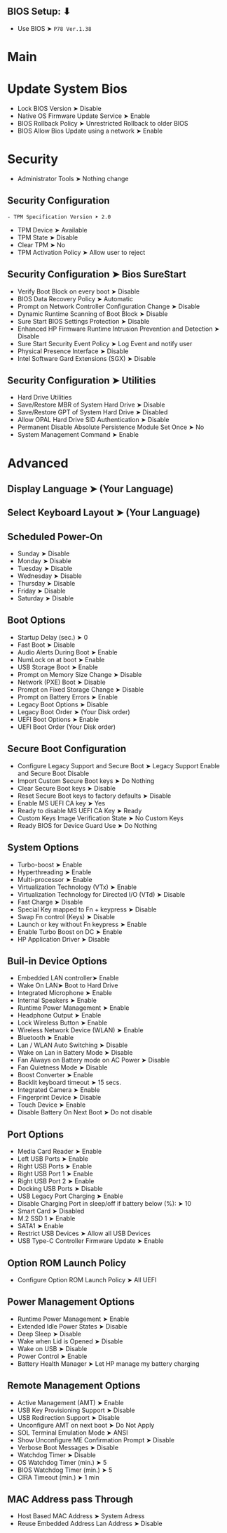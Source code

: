 ## BIOS Setup: ⬇︎
- Use  BIOS ➤ `P78 Ver.1.38`

	

# Main

# Update System Bios
- Lock BIOS Version ➤ Disable
- Native OS Firmware Update Service ➤ Enable
- BIOS Rollback Policy ➤ Unrestricted Rollback to older BIOS
- BIOS Allow Bios Update using a network ➤ Enable

# Security
- Administrator Tools ➤ Nothing change

## Security Configuration
	- TPM Specification Version ➤ 2.0
- TPM Device ➤ Available
- TPM State ➤ Disable
- Clear TPM ➤ No
- TPM Activation Policy ➤ Allow user to reject

## Security Configuration ➤  Bios SureStart
- Verify Boot Block on every boot ➤ Disable
- BIOS Data Recovery Policy ➤ Automatic
- Prompt on Network Controller Configuration Change ➤ Disable
- Dynamic Runtime Scanning of Boot Block ➤ Disable
- Sure Start BIOS Settings Protection ➤ Disable
- Enhanced HP Firmware Runtime Intrusion Prevention and Detection ➤ Disable
- Sure Start Security Event Policy ➤ Log Event and notify user
- Physical Presence Interface ➤ Disable
- Intel Software Gard Extensions (SGX) ➤ Disable

## Security Configuration ➤ Utilities
- Hard Drive Utilities
- Save/Restore MBR of System Hard Drive ➤ Disable
- Save/Restore GPT of System Hard Drive ➤ Disabled
- Allow OPAL Hard Drive SID Authentication ➤ Disable
- Permanent Disable Absolute Persistence Module Set Once ➤ No
- System Management Command ➤ Enable

# Advanced


## Display Language ➤ (Your Language)
## Select Keyboard Layout ➤ (Your Language)
## Scheduled Power-On
- Sunday ➤ Disable
- Monday ➤ Disable
- Tuesday ➤ Disable
- Wednesday ➤ Disable
- Thursday ➤ Disable
- Friday ➤ Disable
- Saturday ➤ Disable

	
## Boot Options
- Startup Delay (sec.) ➤ 0
- Fast Boot ➤ Disable
- Audio Alerts During Boot ➤ Enable
- NumLock on at boot ➤ Enable
- USB Storage Boot ➤ Enable
- Prompt on Memory Size Change ➤ Disable
- Network (PXE) Boot ➤ Disable
- Prompt on Fixed Storage Change ➤ Disable
- Prompt on Battery Errors ➤ Enable
- Legacy Boot Options ➤ Disable
- Legacy Boot Order ➤ (Your Disk order)
- UEFI Boot Options ➤ Enable
- UEFI Boot Order (Your Disk order)


## Secure Boot Configuration
- Configure Legacy Support and Secure Boot ➤ Legacy Support Enable and Secure Boot Disable
- Import Custom Secure Boot keys ➤ Do Nothing
- Clear Secure Boot keys ➤ Disable
- Reset Secure Boot keys to factory defaults ➤ Disable
- Enable MS UEFI CA key ➤ Yes
- Ready to disable MS UEFI CA Key ➤ Ready
- Custom Keys Image Verification State ➤ No Custom Keys
- Ready BIOS for Device Guard Use ➤ Do Nothing






## System Options
- Turbo-boost ➤ Enable
- Hyperthreading ➤ Enable
- Multi-processor ➤ Enable
- Virtualization Technology (VTx) ➤ Enable
- Virtualization Technology for Directed I/O (VTd) ➤ Disable
- Fast Charge ➤ Disable
- Special Key mapped to Fn + keypress ➤ Disable
- Swap Fn control (Keys) ➤ Disable
- Launch or key without Fn keypress ➤ Enable
- Enable Turbo Boost on DC ➤ Enable
- HP Application Driver ➤ Disable

## Buil-in Device Options
- Embedded LAN controller➤ Enable
- Wake On LAN➤ Boot to Hard Drive
- Integrated Microphone ➤ Enable
- Internal Speakers ➤ Enable
- Runtime Power Management ➤ Enable
- Headphone Output ➤ Enable
- Lock Wireless Button ➤ Enable
- Wireless Network Device (WLAN) ➤ Enable
- Bluetooth ➤ Enable
- Lan / WLAN Auto Switching ➤ Disable
- Wake on Lan in Battery Mode ➤ Disable
- Fan Always on Battery mode on AC Power ➤ Disable
- Fan Quietness Mode ➤ Disable
- Boost Converter ➤ Enable
- Backlit keyboard timeout ➤ 15 secs.
- Integrated Camera ➤ Enable
- Fingerprint Device ➤ Disable
- Touch Device ➤ Enable
- Disable Battery On Next Boot ➤ Do not disable

## Port Options
- Media Card Reader ➤ Enable
- Left USB Ports ➤ Enable
- Right USB Ports ➤ Enable
- Right USB Port 1 ➤ Enable
- Right USB Port 2 ➤ Enable
- Docking USB Ports ➤ Disable
- USB Legacy Port Charging ➤ Enable
- Disable Charging Port in sleep/off if battery below (%): ➤ 10
- Smart Card ➤ Disabled
- M.2 SSD 1 ➤ Enable
- SATA1 ➤ Enable
- Restrict USB Devices ➤ Allow all USB Devices
- USB Type-C Controller Firmware Update ➤ Enable

## Option ROM Launch Policy
- Configure Option ROM Launch Policy ➤ All UEFI

## Power Management Options
- Runtime Power Management ➤ Enable
- Extended Idle Power States ➤ Disable
- Deep Sleep ➤ Disable
- Wake when Lid is Opened ➤ Disable
- Wake on USB ➤ Disable
- Power Control ➤ Enable
- Battery Health Manager ➤ Let HP manage my battery charging

## Remote Management Options
- Active Management (AMT) ➤ Enable
- USB Key Provisioning Support ➤ Disable
- USB Redirection Support ➤ Disable
- Unconfigure AMT on next boot ➤ Do Not Apply
- SOL Terminal Emulation Mode ➤ ANSI
- Show Unconfigure ME Confirmation Prompt ➤ Disable
- Verbose Boot Messages ➤ Disable
- Watchdog Timer ➤ Disable
- OS Watchdog Timer (min.) ➤ 5
- BIOS Watchdog Timer (min.) ➤ 5
- CIRA Timeout (min.) ➤ 1 min

## MAC Address pass Through
- Host Based MAC Address ➤ System Adress
- Reuse Embedded Address Lan Address ➤ Disable

